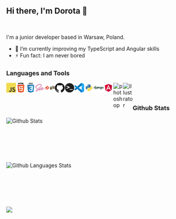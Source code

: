 ## Hi there, I'm Dorota 👋  

<br/>

I'm a junior developer based in Warsaw, Poland.

- 🌱 I’m currently improving my TypeScript and Angular skills
- ⚡ Fun fact: I am never bored


### Languages and Tools

<img align="left" width="26px" alt="JS" src="https://raw.githubusercontent.com/github/explore/80688e429a7d4ef2fca1e82350fe8e3517d3494d/topics/javascript/javascript.png" />

<img align="left" width="26px" alt="HTML" src="https://raw.githubusercontent.com/github/explore/80688e429a7d4ef2fca1e82350fe8e3517d3494d/topics/html/html.png" />

<img align="left" width="26px" alt="CSS" src="https://raw.githubusercontent.com/github/explore/80688e429a7d4ef2fca1e82350fe8e3517d3494d/topics/css/css.png" />

<img align="left" width="26px" alt="Sass" src="https://raw.githubusercontent.com/github/explore/80688e429a7d4ef2fca1e82350fe8e3517d3494d/topics/sass/sass.png" />

<img align="left" alt="Git" width="26px" src="https://raw.githubusercontent.com/github/explore/80688e429a7d4ef2fca1e82350fe8e3517d3494d/topics/git/git.png" />

<img align="left" alt="GitHub" width="26px" src="https://raw.githubusercontent.com/github/explore/78df643247d429f6cc873026c0622819ad797942/topics/github/github.png" />

<img align="left" alt="Terminal" width="26px" src="https://raw.githubusercontent.com/github/explore/80688e429a7d4ef2fca1e82350fe8e3517d3494d/topics/terminal/terminal.png" />

<img align="left" alt="Visual Studio Code" width="26px" src="https://raw.githubusercontent.com/github/explore/80688e429a7d4ef2fca1e82350fe8e3517d3494d/topics/visual-studio-code/visual-studio-code.png" />

<img align="left" width="26px" alt="Python" src="https://raw.githubusercontent.com/github/explore/80688e429a7d4ef2fca1e82350fe8e3517d3494d/topics/python/python.png" />

<img align="left" alt="Django" height="26px" src="https://raw.githubusercontent.com/github/explore/7456fdff59816d37ef383a6c8f32a26ff7332db2/topics/django/django.png" />

<img align="left" alt="Angular" width="26px" src="https://raw.githubusercontent.com/github/explore/80688e429a7d4ef2fca1e82350fe8e3517d3494d/topics/angular/angular.png" />

<img align="left" width="26px" alt="photoshop" src="https://www.adobe.com/content/dam/cc/icons/photoshop-mobile.svg" />

<img align="left" width="26px" alt="illustrator" src="https://www.adobe.com/content/dam/cc/icons/illustrator.svg" />

<br/>
<br/>
<!--
**DorotaStaszczuk/DorotaStaszczuk** is a ✨ _special_ ✨ repository because its `README.md` (this file) appears on your GitHub profile.
- 🔭 I’m currently looking for new career opportunities
[canvas-sketch](https://github.com/mattdesl/canvas-sketch)

My portfolio: 
**[dorotastaszczuk.github.io](https://dorotastaszczuk.github.io/)**

Here are some ideas to get you started:

- 🔭 I’m currently working on ...
- 🌱 I’m currently learning ...
- 👯 I’m looking to collaborate on ...
- 🤔 I’m looking for help with ...
- 💬 Ask me about ...
- 📫 How to reach me: ...
- 😄 Pronouns: ...
- ⚡ Fun fact: ...

<img align="left" alt="TypeScipt" width="26px" src="https://raw.githubusercontent.com/github/explore/80688e429a7d4ef2fca1e82350fe8e3517d3494d/topics/typescript/typescript.png" />

<img align="left" alt="Node.js" width="26px" src="https://raw.githubusercontent.com/github/explore/80688e429a7d4ef2fca1e82350fe8e3517d3494d/topics/nodejs/nodejs.png" />
-->

### Github Stats  


<img align="left" alt="Github Stats" src="https://github-readme-stats.vercel.app/api?username=dorotastaszczuk&hide=issues,contribs,prs&show_icons=true&count_private=true" /> 

<br />
<br />
<br />
<br />
<br />
<br />
<br />

<img align="left" alt="Github Languages Stats" src="https://github-readme-stats.vercel.app/api/top-langs/?username=dorotastaszczuk&layout=compact&langs_count=10&hide=ruby"/> 

<br />
<br />
<br />
<br />
<br />
<br />
<br />

<img src="https://visitor-badge.glitch.me/badge?page_id=dorotastaszczuk.dorotastaszczuk">





